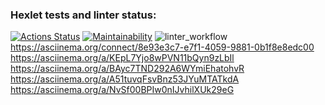 ### Hexlet tests and linter status:
[![Actions Status](https://github.com/StasyMo/python-project-lvl1/workflows/hexlet-check/badge.svg)](https://github.com/StasyMo/python-project-lvl1/actions)
[![Maintainability](https://api.codeclimate.com/v1/badges/a99a88d28ad37a79dbf6/maintainability)](https://codeclimate.com/github/codeclimate/codeclimate/maintainability)
![linter_workflow](https://github.com/StasyMo/python-project-lvl1/actions/workflows/linter_push.yml/badge.svg)
https://asciinema.org/connect/8e93e3c7-e7f1-4059-9881-0b1f8e8edc00
https://asciinema.org/a/KEpL7Yjo8wPVN11bQyn9zLbIl
https://asciinema.org/a/BAyc7TND292A6WYmiEhatohvR
https://asciinema.org/a/A51tuvqFsvBnz53JYuMTATkdA
https://asciinema.org/a/NvSf00BPIw0nIJvhilXUk29eG
